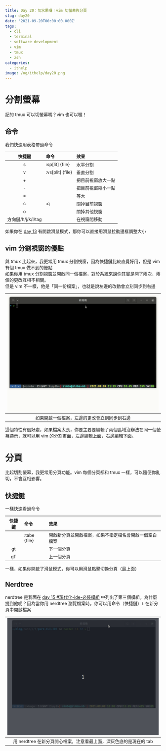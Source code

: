 ```yaml
---
title: Day 20：切水果囉！vim 切螢幕與分頁
slug: day20
date: '2021-09-20T00:00:00.000Z'
tags:
  - cli
  - terminal
  - software development
  - vim
  - tmux
  - zsh
categories:
  - ithelp
image: /og/ithelp/day20.png
---
```


# 分割螢幕

記的 tmux 可以切螢幕嗎？vim 也可以喔！

## 命令

我們快速用表格帶過命令

|         快捷鍵          | 命令             | 效果               |
| :---------------------: | :--------------- | :----------------- |
|         <C-w>s          | :sp[lit] {file}  | 水平分割           |
|         <C-w>v          | :vs[plit] {file} | 垂直分割           |
|         <c-w>+          |                  | 把目前視窗放大一點 |
|         <c-w>-          |                  | 把目前視窗縮小一點 |
|         <c-w>=          |                  | 等大               |
|         <C-w>c          | :q               | 關掉目前視窗       |
|         <C-w>o          |                  | 關掉其他視窗       |
| <C-w>方向鍵/h/j/k/l/tag |                  | 在視窗間移動       |

如果你在 [day 13](../day13) 有開啟滑鼠模式，那你可以直接用滑鼠拉動邊框調整大小

## vim 分割視窗的優點

與 tmux 比起來，我更常用 tmux 分割視窗，因為快捷鍵比較直覺好用，但是 vim 有個 tmux 做不到的優點  
如果你用 tmux 分割視窗並開啟同一個檔案，對於系統來說你其實是開了兩次，兩個的更改互相不相關。  
但是 vim 不一樣，他是「同一份檔案」，也就是說左邊的改動會立刻同步到右邊

| ![vim split sync](/images/ithelp/pure-CLI-IDE/day20/vim-split-sync.gif) |
| :---------------------------------------------------------------------: |
|              如果開啟一個檔案，左邊的更改會立刻同步到右邊               |

這個特性有個好處，如果檔案太長，你要主要要編輯了兩個區域沒辦法在同一個螢幕顯示，就可以用 vim 的分割畫面，左邊編輯上面，右邊編輯下面。

# 分頁

比起切割螢幕，我更常用分頁功能。vim 每個分頁都和 tmux 一樣，可以隨便你亂切，不會互相影響。

## 快捷鍵

一樣快速看過命令

| 快捷鍵 | 命令         | 效果                                                   |
| :----: | :----------- | :----------------------------------------------------- |
|        | :tabe {file} | 開啟新分頁並開啟檔案，如果不指定檔名會開啟一個空白檔案 |
|   gt   |              | 下一個分頁                                             |
|   gT   |              | 上一個分頁                                             |

一樣，如果你開啟了滑鼠模式，你可以用滑鼠點擊切換分頁（最上面）

## Nerdtree

nerdtree 是我面在 [day 15 #現代化-ide-必裝模組](../day15#現代化-ide-必裝模組) 中列出了第三個模組。為什麼提到他呢？因為當你用 nerdtree 瀏覽檔案時，你可以用命令（快捷鍵）`t` 在新分頁中開啟檔案

|     ![vim tab](/images/ithelp/pure-CLI-IDE/day20/vim-tab.gif)      |
| :----------------------------------------------------------------: |
| 用 nerdtree 在新分頁開心檔案，注意看最上面，深灰色底的是現在的 tab |
